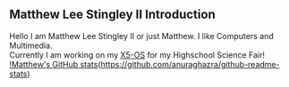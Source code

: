 ## Matthew Lee Stingley II Introduction
Hello I am Matthew Lee Stingley II or just Matthew. I like Computers and Multimedia.\
Currently I am working on my [X5-OS](https://github.com/MatthewLeeStingleyII/X5-OS) for my Highschool Science Fair!
[!Matthew's GitHub stats](https://github-readme-stats.vercel.app/api?username=MatthewLeeStingleyII)(https://github.com/anuraghazra/github-readme-stats)

